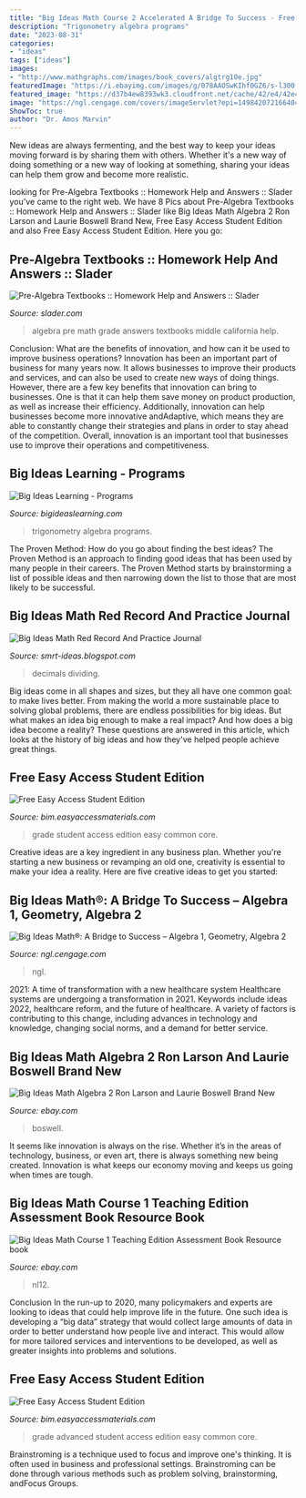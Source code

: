 ```yaml
---
title: "Big Ideas Math Course 2 Accelerated A Bridge To Success - Free Easy Access Student Edition"
description: "Trigonometry algebra programs"
date: "2023-08-31"
categories:
- "ideas"
tags: ["ideas"]
images:
- "http://www.mathgraphs.com/images/book_covers/algtrg10e.jpg"
featuredImage: "https://i.ebayimg.com/images/g/078AAOSwKIhf0GZ6/s-l300.jpg"
featured_image: "https://d37b4ew8393wk3.cloudfront.net/cache/42/e4/42e4b32e9601c1a269971045337cf106.jpg"
image: "https://ngl.cengage.com/covers/imageServlet?epi=14984207216640456761957950231112296618&amp;image_type=SERIS"
ShowToc: true
author: "Dr. Amos Marvin"
---
```



New ideas are always fermenting, and the best way to keep your ideas moving forward is by sharing them with others. Whether it's a new way of doing something or a new way of looking at something, sharing your ideas can help them grow and become more realistic.

	

		
looking for Pre-Algebra Textbooks :: Homework Help and Answers :: Slader you've came to the right web. We have 8 Pics about Pre-Algebra Textbooks :: Homework Help and Answers :: Slader like Big Ideas Math Algebra 2 Ron Larson and Laurie Boswell Brand New, Free Easy Access Student Edition and also Free Easy Access Student Edition. Here you go:
		
    
## Pre-Algebra Textbooks :: Homework Help And Answers :: Slader

<img loading=lazy src="https://d37b4ew8393wk3.cloudfront.net/cache/42/e4/42e4b32e9601c1a269971045337cf106.jpg" onerror="this.onerror=null;this.src='https://tse3.mm.bing.net/th?id=OIP.ZFJCGnRThH5RRoM_UB5vXQHaJm&amp;pid=15.1';" alt="Pre-Algebra Textbooks :: Homework Help and Answers :: Slader">

_Source: slader.com_

>algebra pre math grade answers textbooks middle california help. 

	

Conclusion: What are the benefits of innovation, and how can it be used to improve business operations?
Innovation has been an important part of business for many years now. It allows businesses to improve their products and services, and can also be used to create new ways of doing things. However, there are a few key benefits that innovation can bring to businesses. One is that it can help them save money on product production, as well as increase their efficiency. Additionally, innovation can help businesses become more innovative andAdaptive, which means they are able to constantly change their strategies and plans in order to stay ahead of the competition. Overall, innovation is an important tool that businesses use to improve their operations and competitiveness.

    
## Big Ideas Learning - Programs

<img loading=lazy src="http://www.mathgraphs.com/images/book_covers/algtrg10e.jpg" onerror="this.onerror=null;this.src='https://tse1.mm.bing.net/th?id=OIP.glxPCrCjFTJW3GMludT8uwHaJ7&amp;pid=15.1';" alt="Big Ideas Learning - Programs">

_Source: bigideaslearning.com_

>trigonometry algebra programs. 

	

The Proven Method: How do you go about finding the best ideas?
The Proven Method is an approach to finding good ideas that has been used by many people in their careers. The Proven Method starts by brainstorming a list of possible ideas and then narrowing down the list to those that are most likely to be successful.

    
## Big Ideas Math Red Record And Practice Journal

<img loading=lazy src="https://www.coursehero.com/thumb/32/28/32289784835d16eaceef1ab239cbad4723a20660_180.jpg" onerror="this.onerror=null;this.src='https://tse4.mm.bing.net/th?id=OIP.lLR9K_XMlmWIscaoolXRZQAAAA&amp;pid=15.1';" alt="Big Ideas Math Red Record And Practice Journal">

_Source: smrt-ideas.blogspot.com_

>decimals dividing. 

	

Big ideas come in all shapes and sizes, but they all have one common goal: to make lives better. From making the world a more sustainable place to solving global problems, there are endless possibilities for big ideas. But what makes an idea big enough to make a real impact? And how does a big idea become a reality? These questions are answered in this article, which looks at the history of big ideas and how they've helped people achieve great things.

    
## Free Easy Access Student Edition

<img loading=lazy src="https://www.bigideasmath.com/uploads/images/book_covers/mrl2019/grade7_cc.jpg" onerror="this.onerror=null;this.src='https://tse4.mm.bing.net/th?id=OIP.ipgTMkGSaVTg9s1FIceanAAAAA&amp;pid=15.1';" alt="Free Easy Access Student Edition">

_Source: bim.easyaccessmaterials.com_

>grade student access edition easy common core. 

	

Creative ideas are a key ingredient in any business plan. Whether you're starting a new business or revamping an old one, creativity is essential to make your idea a reality. Here are five creative ideas to get you started: 

    
## Big Ideas Math®: A Bridge To Success – Algebra 1, Geometry, Algebra 2

<img loading=lazy src="https://ngl.cengage.com/covers/imageServlet?epi=14984207216640456761957950231112296618&amp;image_type=SERIS" onerror="this.onerror=null;this.src='https://tse2.mm.bing.net/th?id=OIP.4wv2QpHg5MgaFo75kWvIFQHaEd&amp;pid=15.1';" alt="Big Ideas Math®: A Bridge to Success – Algebra 1, Geometry, Algebra 2">

_Source: ngl.cengage.com_

>ngl. 

	

2021: A time of transformation with a new healthcare system
Healthcare systems are undergoing a transformation in 2021. Keywords include ideas 2022, healthcare reform, and the future of healthcare. A variety of factors is contributing to this change, including advances in technology and knowledge, changing social norms, and a demand for better service.

    
## Big Ideas Math Algebra 2 Ron Larson And Laurie Boswell Brand New

<img loading=lazy src="https://i.ebayimg.com/images/g/078AAOSwKIhf0GZ6/s-l300.jpg" onerror="this.onerror=null;this.src='https://tse1.mm.bing.net/th?id=OIP.fCYRP9X-tUuyjS1C_W0fmQAAAA&amp;pid=15.1';" alt="Big Ideas Math Algebra 2 Ron Larson and Laurie Boswell Brand New">

_Source: ebay.com_

>boswell. 

	

It seems like innovation is always on the rise. Whether it’s in the areas of technology, business, or even art, there is always something new being created. Innovation is what keeps our economy moving and keeps us going when times are tough.

    
## Big Ideas Math Course 1 Teaching Edition Assessment Book Resource Book

<img loading=lazy src="https://i.ebayimg.com/images/g/ME4AAOSw7blfbmKN/s-l300.jpg" onerror="this.onerror=null;this.src='https://tse2.mm.bing.net/th?id=OIP.XQ0yWHTKsihefpDQvUbgVwAAAA&amp;pid=15.1';" alt="Big Ideas Math Course 1 Teaching Edition Assessment Book Resource book">

_Source: ebay.com_

>nl12. 

	

Conclusion
In the run-up to 2020, many policymakers and experts are looking to ideas that could help improve life in the future. One such idea is developing a “big data” strategy that would collect large amounts of data in order to better understand how people live and interact. This would allow for more tailored services and interventions to be developed, as well as greater insights into problems and solutions.

    
## Free Easy Access Student Edition

<img loading=lazy src="https://www.bigideasmath.com/uploads/images/book_covers/mrl2019/grade7A_cc.jpg" onerror="this.onerror=null;this.src='https://tse2.mm.bing.net/th?id=OIP.85hEUJvuizDYiV5os9La_gAAAA&amp;pid=15.1';" alt="Free Easy Access Student Edition">

_Source: bim.easyaccessmaterials.com_

>grade advanced student access edition easy common core. 

	

Brainstroming is a technique used to focus and improve one's thinking. It is often used in business and professional settings. Brainstroming can be done through various methods such as problem solving, brainstorming, andFocus Groups.


